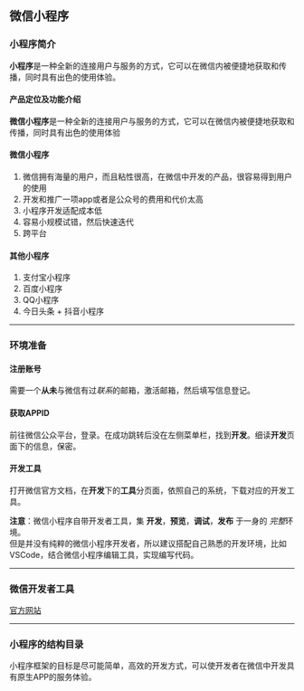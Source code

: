 ## 微信小程序

### 小程序简介

**小程序**是一种全新的连接用户与服务的方式，它可以在微信内被便捷地获取和传播，同时具有出色的使用体验。

#### 产品定位及功能介绍

**微信小程序**是一种全新的连接用户与服务的方式，它可以在微信内被便捷地获取和传播，同时具有出色的使用体验

#### 微信小程序

1. 微信拥有海量的用户，而且粘性很高，在微信中开发的产品，很容易得到用户的使用
2. 开发和推广一项app或者是公众号的费用和代价太高
3. 小程序开发适配成本低
4. 容易小规模试错，然后快速迭代
5. 跨平台

#### 其他小程序

1. 支付宝小程序
2. 百度小程序
3. QQ小程序
4. 今日头条 + 抖音小程序

---

### 环境准备

#### 注册账号

需要一个**从未**与微信有过*联系*的邮箱，激活邮箱，然后填写信息登记。

#### 获取APPID

前往微信公众平台，登录。在成功跳转后没在左侧菜单栏，找到**开发**。细读**开发**页面下的信息，保密。

#### 开发工具

打开微信官方文档，在**开发**下的**工具**分页面，依照自己的系统，下载对应的开发工具。

**注意**：微信小程序自带开发者工具，集 **开发**，**预览**，**调试**，**发布** 于一身的 *完整*环境。<br/>
但是并没有纯粹的微信小程序开发者，所以建议搭配自己熟悉的开发环境，比如VSCode，结合微信小程序编辑工具，实现编写代码。

---

### 微信开发者工具

[官方网站](https://developers.weixin.qq.com/miniprogram/dev/devtools/devtools.html)

---

### 小程序的结构目录

小程序框架的目标是尽可能简单，高效的开发方式，可以使开发者在微信中开发具有原生APP的服务体验。
